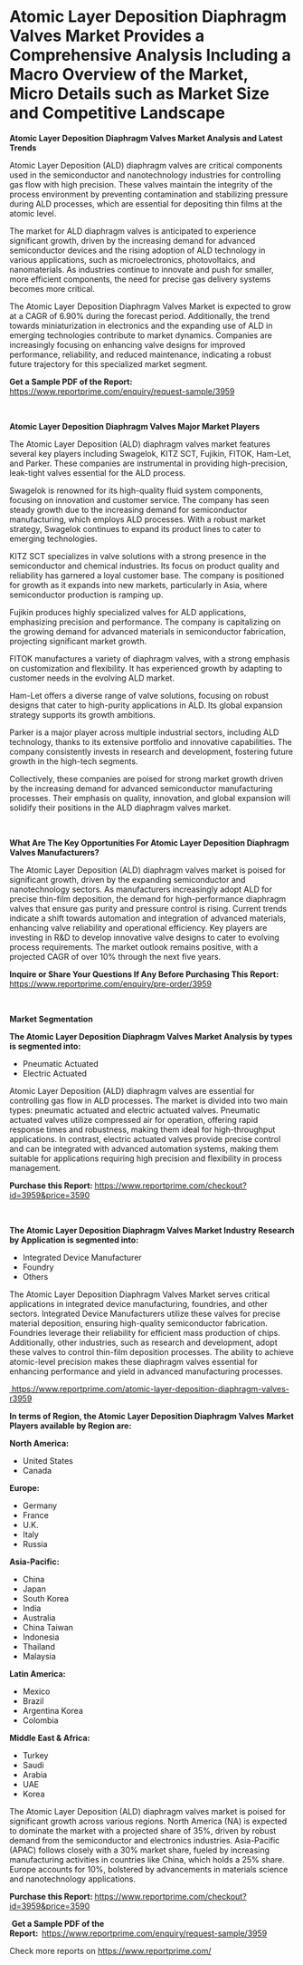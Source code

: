 <p><h1>Atomic Layer Deposition Diaphragm Valves Market Provides a Comprehensive Analysis Including a Macro Overview of the Market, Micro Details such as Market Size and Competitive Landscape</h1></p><p><strong>Atomic Layer Deposition Diaphragm Valves Market Analysis and Latest Trends</strong></p>
<p><p>Atomic Layer Deposition (ALD) diaphragm valves are critical components used in the semiconductor and nanotechnology industries for controlling gas flow with high precision. These valves maintain the integrity of the process environment by preventing contamination and stabilizing pressure during ALD processes, which are essential for depositing thin films at the atomic level. </p><p>The market for ALD diaphragm valves is anticipated to experience significant growth, driven by the increasing demand for advanced semiconductor devices and the rising adoption of ALD technology in various applications, such as microelectronics, photovoltaics, and nanomaterials. As industries continue to innovate and push for smaller, more efficient components, the need for precise gas delivery systems becomes more critical.</p><p>The Atomic Layer Deposition Diaphragm Valves Market is expected to grow at a CAGR of 6.90% during the forecast period. Additionally, the trend towards miniaturization in electronics and the expanding use of ALD in emerging technologies contribute to market dynamics. Companies are increasingly focusing on enhancing valve designs for improved performance, reliability, and reduced maintenance, indicating a robust future trajectory for this specialized market segment.</p></p>
<p><strong>Get a Sample PDF of the Report:&nbsp;</strong> <a href="https://www.reportprime.com/enquiry/request-sample/3959?utm_campaign=2782&utm_medium=2&utm_source=Github&utm_content=ia&utm_term=18032025&utm_id=atomic-layer-deposition-diaphragm-valves">https://www.reportprime.com/enquiry/request-sample/3959</a></p>
<p>&nbsp;</p>
<p><strong>Atomic Layer Deposition Diaphragm Valves Major Market Players</strong></p>
<p><p>The Atomic Layer Deposition (ALD) diaphragm valves market features several key players including Swagelok, KITZ SCT, Fujikin, FITOK, Ham-Let, and Parker. These companies are instrumental in providing high-precision, leak-tight valves essential for the ALD process.</p><p>Swagelok is renowned for its high-quality fluid system components, focusing on innovation and customer service. The company has seen steady growth due to the increasing demand for semiconductor manufacturing, which employs ALD processes. With a robust market strategy, Swagelok continues to expand its product lines to cater to emerging technologies.</p><p>KITZ SCT specializes in valve solutions with a strong presence in the semiconductor and chemical industries. Its focus on product quality and reliability has garnered a loyal customer base. The company is positioned for growth as it expands into new markets, particularly in Asia, where semiconductor production is ramping up.</p><p>Fujikin produces highly specialized valves for ALD applications, emphasizing precision and performance. The company is capitalizing on the growing demand for advanced materials in semiconductor fabrication, projecting significant market growth.</p><p>FITOK manufactures a variety of diaphragm valves, with a strong emphasis on customization and flexibility. It has experienced growth by adapting to customer needs in the evolving ALD market.</p><p>Ham-Let offers a diverse range of valve solutions, focusing on robust designs that cater to high-purity applications in ALD. Its global expansion strategy supports its growth ambitions.</p><p>Parker is a major player across multiple industrial sectors, including ALD technology, thanks to its extensive portfolio and innovative capabilities. The company consistently invests in research and development, fostering future growth in the high-tech segments.</p><p>Collectively, these companies are poised for strong market growth driven by the increasing demand for advanced semiconductor manufacturing processes. Their emphasis on quality, innovation, and global expansion will solidify their positions in the ALD diaphragm valves market.</p></p>
<p>&nbsp;</p>
<p><strong>What Are The Key Opportunities For Atomic Layer Deposition Diaphragm Valves Manufacturers?</strong></p>
<p><p>The Atomic Layer Deposition (ALD) diaphragm valves market is poised for significant growth, driven by the expanding semiconductor and nanotechnology sectors. As manufacturers increasingly adopt ALD for precise thin-film deposition, the demand for high-performance diaphragm valves that ensure gas purity and pressure control is rising. Current trends indicate a shift towards automation and integration of advanced materials, enhancing valve reliability and operational efficiency. Key players are investing in R&D to develop innovative valve designs to cater to evolving process requirements. The market outlook remains positive, with a projected CAGR of over 10% through the next five years.</p></p>
<p><strong>Inquire or Share Your Questions If Any Before Purchasing This Report:</strong> <a href="https://www.reportprime.com/enquiry/pre-order/3959?utm_campaign=2782&utm_medium=2&utm_source=Github&utm_content=ia&utm_term=18032025&utm_id=atomic-layer-deposition-diaphragm-valves">https://www.reportprime.com/enquiry/pre-order/3959</a></p>
<p>&nbsp;</p>
<p><strong>Market Segmentation</strong></p>
<p><strong>The Atomic Layer Deposition Diaphragm Valves Market Analysis by types is segmented into:</strong></p>
<p><ul><li>Pneumatic Actuated</li><li>Electric Actuated</li></ul></p>
<p><p>Atomic Layer Deposition (ALD) diaphragm valves are essential for controlling gas flow in ALD processes. The market is divided into two main types: pneumatic actuated and electric actuated valves. Pneumatic actuated valves utilize compressed air for operation, offering rapid response times and robustness, making them ideal for high-throughput applications. In contrast, electric actuated valves provide precise control and can be integrated with advanced automation systems, making them suitable for applications requiring high precision and flexibility in process management.</p></p>
<p><strong>Purchase this Report:&nbsp;</strong><a href="https://www.reportprime.com/checkout?id=3959&price=3590&utm_campaign=2782&utm_medium=2&utm_source=Github&utm_content=ia&utm_term=18032025&utm_id=atomic-layer-deposition-diaphragm-valves">https://www.reportprime.com/checkout?id=3959&price=3590</a></p>
<p>&nbsp;</p>
<p><strong>The Atomic Layer Deposition Diaphragm Valves Market Industry Research by Application is segmented into:</strong></p>
<p><ul><li>Integrated Device Manufacturer</li><li>Foundry</li><li>Others</li></ul></p>
<p><p>The Atomic Layer Deposition Diaphragm Valves Market serves critical applications in integrated device manufacturing, foundries, and other sectors. Integrated Device Manufacturers utilize these valves for precise material deposition, ensuring high-quality semiconductor fabrication. Foundries leverage their reliability for efficient mass production of chips. Additionally, other industries, such as research and development, adopt these valves to control thin-film deposition processes. The ability to achieve atomic-level precision makes these diaphragm valves essential for enhancing performance and yield in advanced manufacturing processes.</p></p>
<p><a href="https://www.reportprime.com/atomic-layer-deposition-diaphragm-valves-r3959?utm_campaign=2782&utm_medium=2&utm_source=Github&utm_content=ia&utm_term=18032025&utm_id=atomic-layer-deposition-diaphragm-valves">&nbsp;https://www.reportprime.com/atomic-layer-deposition-diaphragm-valves-r3959</a></p>
<p><strong>In terms of Region, the Atomic Layer Deposition Diaphragm Valves Market Players available by Region are:</strong></p>
<p>
    <p> <strong> North America: </strong>
        <ul>
            <li>United States</li>
            <li>Canada</li>
        </ul>
        </p> 
    <p> <strong> Europe: </strong>
        <ul>
            <li>Germany</li>
            <li>France</li>
            <li>U.K.</li>
            <li>Italy</li>
            <li>Russia</li>
        </ul>
        </p> 
    <p> <strong> Asia-Pacific: </strong>
        <ul>
            <li>China</li>
            <li>Japan</li>
            <li>South Korea</li>
            <li>India</li>
            <li>Australia</li>
            <li>China Taiwan</li>
            <li>Indonesia</li>
            <li>Thailand</li>
            <li>Malaysia</li>
        </ul>
        </p> 
    <p> <strong> Latin America: </strong>
        <ul>
            <li>Mexico</li>
            <li>Brazil</li>
            <li>Argentina Korea</li>
            <li>Colombia</li>
        </ul>
        </p> 
    <p> <strong> Middle East & Africa: </strong>
        <ul>
            <li>Turkey</li>
            <li>Saudi</li>
            <li>Arabia</li>
            <li>UAE</li>
            <li>Korea</li>
        </ul>
    </p>
    </p>
<p><p>The Atomic Layer Deposition (ALD) diaphragm valves market is poised for significant growth across various regions. North America (NA) is expected to dominate the market with a projected share of 35%, driven by robust demand from the semiconductor and electronics industries. Asia-Pacific (APAC) follows closely with a 30% market share, fueled by increasing manufacturing activities in countries like China, which holds a 25% share. Europe accounts for 10%, bolstered by advancements in materials science and nanotechnology applications.</p></p>
<p><strong>Purchase this Report: </strong><a href="https://www.reportprime.com/checkout?id=3959&price=3590&utm_campaign=2782&utm_medium=2&utm_source=Github&utm_content=ia&utm_term=18032025&utm_id=atomic-layer-deposition-diaphragm-valves">https://www.reportprime.com/checkout?id=3959&price=3590</a></p>
<p>&nbsp;<strong>Get a Sample PDF of the Report:&nbsp;&nbsp;</strong><a href="https://www.reportprime.com/enquiry/request-sample/3959?utm_campaign=2782&utm_medium=2&utm_source=Github&utm_content=ia&utm_term=18032025&utm_id=atomic-layer-deposition-diaphragm-valves">https://www.reportprime.com/enquiry/request-sample/3959</a></p>
<p><strong></strong></p>
<p>Check more reports on <a href="https://www.reportprime.com/?utm_campaign=2782&utm_medium=2&utm_source=Github&utm_content=ia&utm_term=18032025&utm_id=atomic-layer-deposition-diaphragm-valves">https://www.reportprime.com/</a></p>